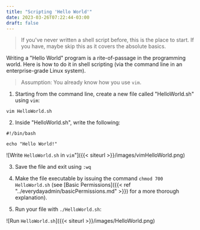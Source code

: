 ```yaml
---
title: "Scripting 'Hello World'"
date: 2023-03-26T07:22:44-03:00
draft: false 
---
```


> If you've never written a shell script before, this is the place to start.  If you have, maybe skip this as it covers the absolute basics.

Writing a "Hello World" program is a rite-of-passage in the programming world.  Here is how to do it in shell scripting (via the command line in an enterprise-grade Linux system).  

> Assumption: You already know how you use `vim`.

1. Starting from the command line, create a new file called "HelloWorld.sh" using `vim`:

``` shell 
vim HelloWorld.sh
```

2. Inside "HelloWorld.sh", write the following:

``` shell
#!/bin/bash 

echo "Hello World!"
```

![Write `HelloWorld.sh` in `vim`"]({{< siteurl >}}/images/vimHelloWorld.png) 

3. Save the file and exit using `:wq`

4. Make the file executable by issuing the command `chmod 700 HelloWorld.sh` (see [Basic Permissions]({{< ref "../everydayadmin/basicPermissions.md" >}}) for a more thorough explanation).

5. Run your file with `./HelloWorld.sh`:

![Run `HelloWorld.sh`]({{< siteurl >}}/images/HelloWorld.png)

